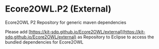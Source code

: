 # Ecore2OWL.P2 (External)
Ecore2OWL P2 Repository for generic maven dependencies

Please add [https://kit-sdq.github.io/Ecore2OWL/external](https://kit-sdq.github.io/Ecore2OWL/external) as Repository to Eclipse to access the bundled dependencies for Ecore2OWL